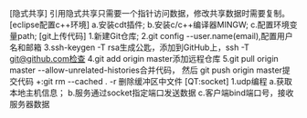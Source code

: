 [隐式共享]
引用隐式共享只需要一个指针访问数据，修改共享数据时需要复制。
[eclipse配置c++环境]
a.安装cdt插件;
b.安装c/c++编译器MINGW;
c.配置环境变量path;
[git上传代码]
1.新建Git仓库;
2.git config --user.name(email),配置用户名和邮箱
3.ssh-keygen -T rsa生成公匙，添加到GitHub上，ssh -T git@github.com检查
4.git add origin master添加远程仓库
5.git pull origin master --allow-unrelated-histories合并代码，
然后 git push origin master提交代码
+:git rm --cached . -r 删除缓冲区中文件
[QT:socket]
1.udp编程
a.获取本地主机信息；
b.服务通过socket指定端口发送数据
c.客户端bind端口号，接收服务器数据

